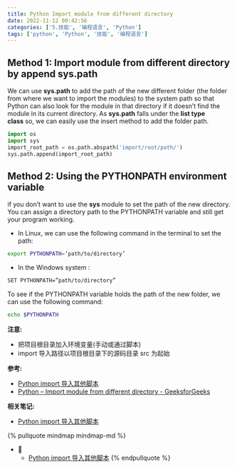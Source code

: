 ```yaml
---
title: Python Import module from different directory
date: 2022-11-12 00:42:56
categories: ['5.技能', '编程语言', 'Python']
tags: ['python', 'Python', '技能', '编程语言']
---
```

  
  
## Method 1: Import module from different directory by append sys.path

We can use **sys.path** to add the path of the new different folder (the folder from where we want to import the modules) to the system path so that Python can also look for the module in that directory if it doesn’t find the module in its current directory. As **sys.path** falls under the **list type class** so, we can easily use the insert method to add the folder path.

```python
import os
import sys
import_root_path = os.path.abspath('import/root/path/')  
sys.path.append(import_root_path)
```
  
  
## Method 2: Using the PYTHONPATH  environment variable  

  
if you don’t want to use the **sys** module to set the path of the new directory. You can assign a directory path to the PYTHONPATH variable and still get your program working.  
  
- In Linux, we can use the following command in the terminal to set the path:  

```sh
export PYTHONPATH=’path/to/directory’  
```
  
- In the Windows system :  

```sh
SET PYTHONPATH=”path/to/directory”  
```
  
To see if the PYTHONPATH variable holds the path of the new folder, we can use the following command:  

```sh
echo $PYTHONPATH
```

**注意:**
  
- 把项目根目录加入环境变量(手动或通过脚本)  
- import 导入路径以项目根目录下的源码目录 src 为起始

**参考:**

- [Python import 导入其他脚本](../db420423d1fbc960f8c883a692a8a16e45a73523)
- [Python – Import module from different directory - GeeksforGeeks](https://www.geeksforgeeks.org/python-import-module-from-different-directory/)


**相关笔记:**

- [Python import 导入其他脚本](../db420423d1fbc960f8c883a692a8a16e45a73523)

{% pullquote mindmap mindmap-md %}
- 🔵
  - [Python import 导入其他脚本](../db420423d1fbc960f8c883a692a8a16e45a73523)
{% endpullquote %}